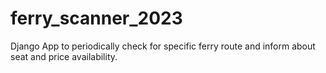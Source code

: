 # ferry_scanner_2023
Django App to periodically check for specific ferry route and inform about seat and price availability.
